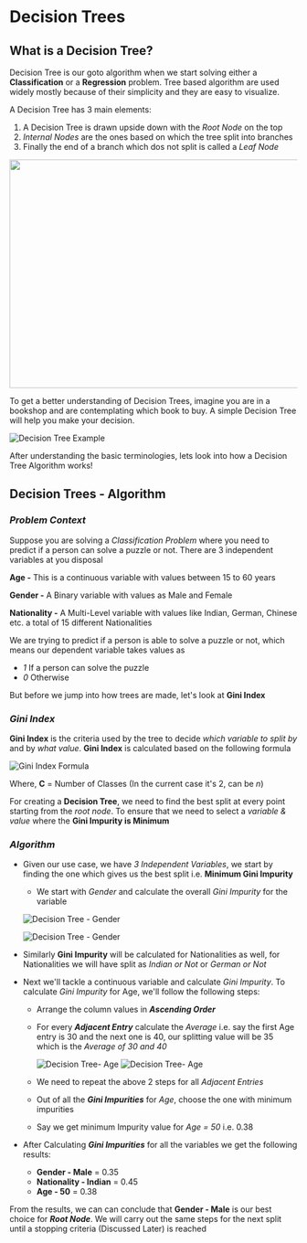 # Decision Trees

## What is a Decision Tree?

Decision Tree is our goto algorithm when we start solving either a **Classification** or a **Regression** problem. Tree based algorithm are used widely mostly because of their simplicity and they are easy to visualize.

A Decision Tree has 3 main elements:

1. A Decision Tree is drawn upside down with the _Root Node_ on the top
2. _Internal Nodes_ are the ones based on which the tree split into branches
3. Finally the end of a branch which dos not split is called a _Leaf Node_

<img src="https://github.com/amit-raj-repo/Machine-Learning/blob/main/Tree%20Elements.png" width="600" height ="400">

To get a better understanding of Decision Trees, imagine you are in a bookshop and are contemplating which book to buy. A simple Decision Tree will help you make your decision.

![Decision Tree Example](https://github.com/amit-raj-repo/Machine-Learning/blob/main/Tree%20Example.png)

After understanding the basic terminologies, lets look into how a Decision Tree Algorithm works!


## Decision Trees - Algorithm

### ***Problem Context***

Suppose you are solving a _Classification Problem_ where you need to predict if a person can solve a puzzle or not. There are 3 independent variables at you disposal

**Age -** This is a continuous variable with values between 15 to 60 years

**Gender -** A Binary variable with values as Male and Female

**Nationality -** A Multi-Level variable with values like Indian, German, Chinese etc. a total of 15 different Nationalities

We are trying to predict if a person is able to solve a puzzle or not, which means our dependent variable takes values as 

- _1_ If a person can solve the puzzle
- _0_ Otherwise

But before we jump into how trees are made, let's look at **Gini Index** 

### ***Gini Index***

**Gini Index** is the criteria used by the tree to decide _which variable to split by_ and by _what value_. **Gini Index** is calculated based on the following formula


![Gini Index Formula](https://github.com/amit-raj-repo/Machine-Learning/blob/main/Gini%20Impurity.png)

Where,
**C** = Number of Classes (In the current case it's 2, can be _n_)

For creating a **Decision Tree**, we need to find the best split at every point starting from the _root node_. To ensure that we need to select a _variable & value_ where the **Gini Impurity is Minimum**

### ***Algorithm***

- Given our use case, we have _3 Independent Variables_, we start by finding the one which gives us the best split i.e. **Minimum Gini Impurity**
  - We start with *Gender* and calculate the overall _Gini Impurity_ for the variable
  
  ![Decision Tree - Gender](https://github.com/amit-raj-repo/Machine-Learning/blob/main/SmartSelect_20210519-114845_Samsung%20Notes.jpg)

  ![Decision Tree - Gender](https://github.com/amit-raj-repo/Machine-Learning/blob/main/SmartSelect_20210519-114922_Samsung%20Notes.jpg)

- Similarly **Gini Impurity** will be calculated for Nationalities as well, for Nationalities we will have split as _Indian or Not_ or _German or Not_
  
- Next we'll tackle a continuous variable and calculate _Gini Impurity_. To calculate _Gini Impurity_ for Age, we'll follow the following steps:
  - Arrange the column values in ***Ascending Order***
  - For every ***Adjacent Entry*** calculate the *Average* i.e. say the first Age entry is 30 and the next one is 40, our splitting value will be 35 which is the _Average of 30 and 40_
    
      ![Decision Tree- Age](https://github.com/amit-raj-repo/Machine-Learning/blob/main/SmartSelect_20210519-114959_Samsung%20Notes.JPG)
      ![Decision Tree- Age](https://github.com/amit-raj-repo/Machine-Learning/blob/main/SmartSelect_20210519-115043_Samsung%20Notes.jpg)

  - We need to repeat the above 2 steps for all _Adjacent Entries_
  - Out of all the ***Gini Impurities*** for _Age_, choose the one with minimum impurities
  - Say we get minimum Impurity value for _Age = 50_ i.e. 0.38

- After Calculating ***Gini Impurities*** for all the variables we get the following results:
  - **Gender - Male** = 0.35
  - **Nationality - Indian** = 0.45
  - **Age - 50** = 0.38

From the results, we can can conclude that **Gender - Male** is our best choice for ***Root Node***. We will carry out the same steps for the next split until a stopping criteria (Discussed Later) is reached
